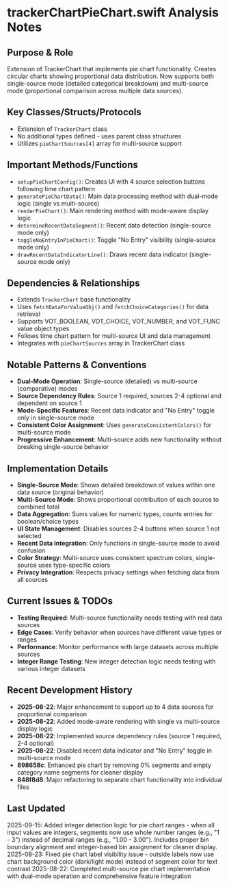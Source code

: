 # trackerChartPieChart.swift Analysis Notes

## Purpose & Role
Extension of TrackerChart that implements pie chart functionality. Creates circular charts showing proportional data distribution. Now supports both single-source mode (detailed categorical breakdown) and multi-source mode (proportional comparison across multiple data sources).

## Key Classes/Structs/Protocols
- Extension of `TrackerChart` class
- No additional types defined - uses parent class structures
- Utilizes `pieChartSources[4]` array for multi-source support

## Important Methods/Functions
- `setupPieChartConfig()`: Creates UI with 4 source selection buttons following time chart pattern
- `generatePieChartData()`: Main data processing method with dual-mode logic (single vs multi-source)
- `renderPieChart()`: Main rendering method with mode-aware display logic
- `determineRecentDataSegment()`: Recent data detection (single-source mode only)
- `toggleNoEntryInPieChart()`: Toggle "No Entry" visibility (single-source mode only)
- `drawRecentDataIndicatorLine()`: Draws recent data indicator (single-source mode only)

## Dependencies & Relationships
- Extends `TrackerChart` base functionality
- Uses `fetchDataForValueObj()` and `fetchChoiceCategories()` for data retrieval
- Supports VOT_BOOLEAN, VOT_CHOICE, VOT_NUMBER, and VOT_FUNC value object types
- Follows time chart pattern for multi-source UI and data management
- Integrates with `pieChartSources` array in TrackerChart class

## Notable Patterns & Conventions
- **Dual-Mode Operation**: Single-source (detailed) vs multi-source (comparative) modes
- **Source Dependency Rules**: Source 1 required, sources 2-4 optional and dependent on source 1
- **Mode-Specific Features**: Recent data indicator and "No Entry" toggle only in single-source mode
- **Consistent Color Assignment**: Uses `generateConsistentColors()` for multi-source mode
- **Progressive Enhancement**: Multi-source adds new functionality without breaking single-source behavior

## Implementation Details
- **Single-Source Mode**: Shows detailed breakdown of values within one data source (original behavior)
- **Multi-Source Mode**: Shows proportional contribution of each source to combined total
- **Data Aggregation**: Sums values for numeric types, counts entries for boolean/choice types
- **UI State Management**: Disables sources 2-4 buttons when source 1 not selected
- **Recent Data Integration**: Only functions in single-source mode to avoid confusion
- **Color Strategy**: Multi-source uses consistent spectrum colors, single-source uses type-specific colors
- **Privacy Integration**: Respects privacy settings when fetching data from all sources

## Current Issues & TODOs
- **Testing Required**: Multi-source functionality needs testing with real data sources
- **Edge Cases**: Verify behavior when sources have different value types or ranges
- **Performance**: Monitor performance with large datasets across multiple sources
- **Integer Range Testing**: New integer detection logic needs testing with various integer datasets

## Recent Development History
- **2025-08-22**: Major enhancement to support up to 4 data sources for proportional comparison
- **2025-08-22**: Added mode-aware rendering with single vs multi-source display logic
- **2025-08-22**: Implemented source dependency rules (source 1 required, 2-4 optional)
- **2025-08-22**: Disabled recent data indicator and "No Entry" toggle in multi-source mode
- **898658c**: Enhanced pie chart by removing 0% segments and empty category name segments for cleaner display
- **848f8d8**: Major refactoring to separate chart functionality into individual files

## Last Updated
2025-09-15: Added integer detection logic for pie chart ranges - when all input values are integers, segments now use whole number ranges (e.g., "1 - 3") instead of decimal ranges (e.g., "1.00 - 3.00"). Includes proper bin boundary alignment and integer-based bin assignment for cleaner display.
2025-08-23: Fixed pie chart label visibility issue - outside labels now use chart background color (dark/light mode) instead of segment color for text contrast
2025-08-22: Completed multi-source pie chart implementation with dual-mode operation and comprehensive feature integration